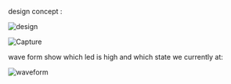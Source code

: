 design concept :


![design](https://github.com/user-attachments/assets/c8e5d9ab-5847-45a9-8c18-91e0193e6bdb)



![Capture](https://github.com/user-attachments/assets/6ac97cad-250a-4e4e-a089-7114293218fe)


wave form show which led is high and which state we currently at:



![waveform](https://github.com/user-attachments/assets/4cd1e20d-7ec1-4f29-807a-d8574e662043)

